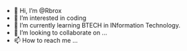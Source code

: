 - 👋 Hi, I’m @Rbrox
- 👀 I’m interested in coding
- 🌱 I’m currently learning BTECH in INformation Technology.
- 💞️ I’m looking to collaborate on ...
- 📫 How to reach me ...

<!---
Rbrox/Rbrox is a ✨ special ✨ repository because its `README.md` (this file) appears on your GitHub profile.
You can click the Preview link to take a look at your changes.
--->
